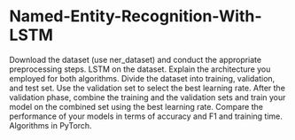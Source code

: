 # Named-Entity-Recognition-With-LSTM
Download the dataset (use ner_dataset) and conduct the appropriate preprocessing steps.  LSTM on the dataset. Explain the architecture you employed for both algorithms. Divide the dataset into training, validation, and test set. Use the validation set to select the best learning rate. After the validation phase, combine the training and the validation sets and train your model on the combined set using the best learning rate.  Compare the performance of your models in terms of accuracy and F1 and training time.  Algorithms in PyTorch.
